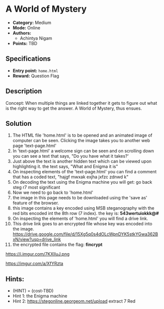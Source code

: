 # A World of Mystery

* **Category:** Medium
* **Mode:** Online
* **Authors:**
  * Achintya Nigam
* **Points:** TBD

## Specifications

* **Entry point:** `home.html`
* **Reward:** Question Flag

## Description

Concept: When multiple things are linked together it gets to figure out what is the right way to get
the answer. A World of Mystery, thus ensues.

## Solution

1. The HTML file 'home.html' is to be opened and an animated image of computer can be seen. Clicking  the image takes you to another web page 'text-page.html'
2. In 'text-page.html' a welcome sign can be seen and on scrolling down you can see a text that says, "Do you have what it takes?'
3. Just above the text is another hidden text which can be viewed upon highlighting it. the text says, "What and Enigma it is"
4. On inspecting elements of the 'text-page.html' you can find a comment that has a coded text, "hajgf mwxak exjha jxfzc zdnwd k"
5. On decoding the text using the Enigma machine you will get: go back steg r7 most significant
6. Now we need to go back to 'home.html'
7. the image in this page needs to be downloaded using the 'save as' feature of the browser.
8. this image contains a key encoded using MSB steganography with the red bits encoded int the 8th row (7 index). the key is: **543wertuiokkk@#**
9. On inspecting the elements of 'home.html' you will find a drive link.
10. This drive link goes to an encrypted file whose key was encoded into the image. https://drive.google.com/file/d/15Xg5q0s4dOLcWpnDYK5stkYGwa362BxN/view?usp=drive_link
11. the encrypted file contains the flag: **fincrypt**

https://i.imgur.com/7KXIIuJ.png

https://imgur.com/a/XfYRzta


## Hints:

- (HINT) = (cost-TBD)
- Hint 1: the Enigma machine
- Hint 2: https://stegonline.georgeom.net/upload extract 7 Red
